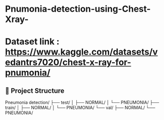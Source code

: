 # Pnumonia-detection-using-Chest-Xray-
# Dataset link : https://www.kaggle.com/datasets/vedantrs7020/chest-x-ray-for-pnumonia/
## 📂 Project Structure
Pneumonia detection/
├── test/
│ ├── NORMAL/
│ └── PNEUMONIA/
├── train/
│ ├── NORMAL/
│ └── PNEUMONIA/
└── val/
├── NORMAL/
└── PNEUMONIA/
